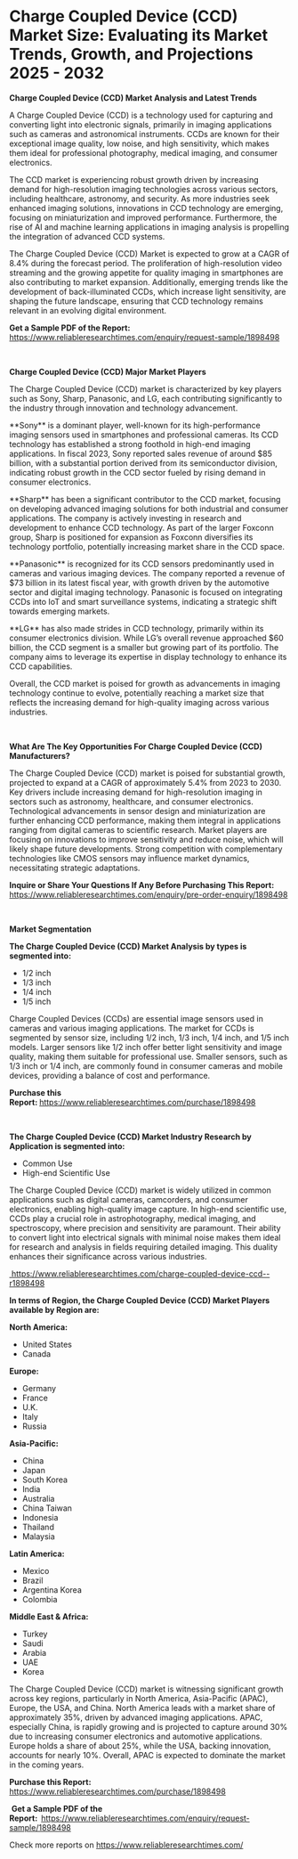 <p><h1>Charge Coupled Device (CCD) Market Size: Evaluating its Market Trends, Growth, and Projections 2025 - 2032</h1></p><p><strong>Charge Coupled Device (CCD) Market Analysis and Latest Trends</strong></p>
<p><p>A Charge Coupled Device (CCD) is a technology used for capturing and converting light into electronic signals, primarily in imaging applications such as cameras and astronomical instruments. CCDs are known for their exceptional image quality, low noise, and high sensitivity, which makes them ideal for professional photography, medical imaging, and consumer electronics.</p><p>The CCD market is experiencing robust growth driven by increasing demand for high-resolution imaging technologies across various sectors, including healthcare, astronomy, and security. As more industries seek enhanced imaging solutions, innovations in CCD technology are emerging, focusing on miniaturization and improved performance. Furthermore, the rise of AI and machine learning applications in imaging analysis is propelling the integration of advanced CCD systems.</p><p>The Charge Coupled Device (CCD) Market is expected to grow at a CAGR of 8.4% during the forecast period. The proliferation of high-resolution video streaming and the growing appetite for quality imaging in smartphones are also contributing to market expansion. Additionally, emerging trends like the development of back-illuminated CCDs, which increase light sensitivity, are shaping the future landscape, ensuring that CCD technology remains relevant in an evolving digital environment.</p></p>
<p><strong>Get a Sample PDF of the Report:&nbsp;</strong> <a href="https://www.reliableresearchtimes.com/enquiry/request-sample/1898498?utm_campaign=2717&utm_medium=2&utm_source=Github&utm_content=ia&utm_term=07042025&utm_id=charge-coupled-device-ccd">https://www.reliableresearchtimes.com/enquiry/request-sample/1898498</a></p>
<p>&nbsp;</p>
<p><strong>Charge Coupled Device (CCD) Major Market Players</strong></p>
<p><p>The Charge Coupled Device (CCD) market is characterized by key players such as Sony, Sharp, Panasonic, and LG, each contributing significantly to the industry through innovation and technology advancement.</p><p>**Sony** is a dominant player, well-known for its high-performance imaging sensors used in smartphones and professional cameras. Its CCD technology has established a strong foothold in high-end imaging applications. In fiscal 2023, Sony reported sales revenue of around $85 billion, with a substantial portion derived from its semiconductor division, indicating robust growth in the CCD sector fueled by rising demand in consumer electronics.</p><p>**Sharp** has been a significant contributor to the CCD market, focusing on developing advanced imaging solutions for both industrial and consumer applications. The company is actively investing in research and development to enhance CCD technology. As part of the larger Foxconn group, Sharp is positioned for expansion as Foxconn diversifies its technology portfolio, potentially increasing market share in the CCD space.</p><p>**Panasonic** is recognized for its CCD sensors predominantly used in cameras and various imaging devices. The company reported a revenue of $73 billion in its latest fiscal year, with growth driven by the automotive sector and digital imaging technology. Panasonic is focused on integrating CCDs into IoT and smart surveillance systems, indicating a strategic shift towards emerging markets.</p><p>**LG** has also made strides in CCD technology, primarily within its consumer electronics division. While LG’s overall revenue approached $60 billion, the CCD segment is a smaller but growing part of its portfolio. The company aims to leverage its expertise in display technology to enhance its CCD capabilities.</p><p>Overall, the CCD market is poised for growth as advancements in imaging technology continue to evolve, potentially reaching a market size that reflects the increasing demand for high-quality imaging across various industries.</p></p>
<p>&nbsp;</p>
<p><strong>What Are The Key Opportunities For Charge Coupled Device (CCD) Manufacturers?</strong></p>
<p><p>The Charge Coupled Device (CCD) market is poised for substantial growth, projected to expand at a CAGR of approximately 5.4% from 2023 to 2030. Key drivers include increasing demand for high-resolution imaging in sectors such as astronomy, healthcare, and consumer electronics. Technological advancements in sensor design and miniaturization are further enhancing CCD performance, making them integral in applications ranging from digital cameras to scientific research. Market players are focusing on innovations to improve sensitivity and reduce noise, which will likely shape future developments. Strong competition with complementary technologies like CMOS sensors may influence market dynamics, necessitating strategic adaptations.</p></p>
<p><strong>Inquire or Share Your Questions If Any Before Purchasing This Report:</strong> <a href="https://www.reliableresearchtimes.com/enquiry/pre-order-enquiry/1898498?utm_campaign=2717&utm_medium=2&utm_source=Github&utm_content=ia&utm_term=07042025&utm_id=charge-coupled-device-ccd">https://www.reliableresearchtimes.com/enquiry/pre-order-enquiry/1898498</a></p>
<p>&nbsp;</p>
<p><strong>Market Segmentation</strong></p>
<p><strong>The Charge Coupled Device (CCD) Market Analysis by types is segmented into:</strong></p>
<p><ul><li>1/2 inch</li><li>1/3 inch</li><li>1/4 inch</li><li>1/5 inch</li></ul></p>
<p><p>Charge Coupled Devices (CCDs) are essential image sensors used in cameras and various imaging applications. The market for CCDs is segmented by sensor size, including 1/2 inch, 1/3 inch, 1/4 inch, and 1/5 inch models. Larger sensors like 1/2 inch offer better light sensitivity and image quality, making them suitable for professional use. Smaller sensors, such as 1/3 inch or 1/4 inch, are commonly found in consumer cameras and mobile devices, providing a balance of cost and performance.</p></p>
<p><strong>Purchase this Report:&nbsp;</strong><a href="https://www.reliableresearchtimes.com/purchase/1898498?utm_campaign=2717&utm_medium=2&utm_source=Github&utm_content=ia&utm_term=07042025&utm_id=charge-coupled-device-ccd">https://www.reliableresearchtimes.com/purchase/1898498</a></p>
<p>&nbsp;</p>
<p><strong>The Charge Coupled Device (CCD) Market Industry Research by Application is segmented into:</strong></p>
<p><ul><li>Common Use</li><li>High-end Scientific Use</li></ul></p>
<p><p>The Charge Coupled Device (CCD) market is widely utilized in common applications such as digital cameras, camcorders, and consumer electronics, enabling high-quality image capture. In high-end scientific use, CCDs play a crucial role in astrophotography, medical imaging, and spectroscopy, where precision and sensitivity are paramount. Their ability to convert light into electrical signals with minimal noise makes them ideal for research and analysis in fields requiring detailed imaging. This duality enhances their significance across various industries.</p></p>
<p><a href="https://www.reliableresearchtimes.com/charge-coupled-device-ccd--r1898498?utm_campaign=2717&utm_medium=2&utm_source=Github&utm_content=ia&utm_term=07042025&utm_id=charge-coupled-device-ccd">&nbsp;https://www.reliableresearchtimes.com/charge-coupled-device-ccd--r1898498</a></p>
<p><strong>In terms of Region, the Charge Coupled Device (CCD) Market Players available by Region are:</strong></p>
<p>
    <p> <strong> North America: </strong>
        <ul>
            <li>United States</li>
            <li>Canada</li>
        </ul>
        </p> 
    <p> <strong> Europe: </strong>
        <ul>
            <li>Germany</li>
            <li>France</li>
            <li>U.K.</li>
            <li>Italy</li>
            <li>Russia</li>
        </ul>
        </p> 
    <p> <strong> Asia-Pacific: </strong>
        <ul>
            <li>China</li>
            <li>Japan</li>
            <li>South Korea</li>
            <li>India</li>
            <li>Australia</li>
            <li>China Taiwan</li>
            <li>Indonesia</li>
            <li>Thailand</li>
            <li>Malaysia</li>
        </ul>
        </p> 
    <p> <strong> Latin America: </strong>
        <ul>
            <li>Mexico</li>
            <li>Brazil</li>
            <li>Argentina Korea</li>
            <li>Colombia</li>
        </ul>
        </p> 
    <p> <strong> Middle East & Africa: </strong>
        <ul>
            <li>Turkey</li>
            <li>Saudi</li>
            <li>Arabia</li>
            <li>UAE</li>
            <li>Korea</li>
        </ul>
    </p>
    </p>
<p><p>The Charge Coupled Device (CCD) market is witnessing significant growth across key regions, particularly in North America, Asia-Pacific (APAC), Europe, the USA, and China. North America leads with a market share of approximately 35%, driven by advanced imaging applications. APAC, especially China, is rapidly growing and is projected to capture around 30% due to increasing consumer electronics and automotive applications. Europe holds a share of about 25%, while the USA, backing innovation, accounts for nearly 10%. Overall, APAC is expected to dominate the market in the coming years.</p></p>
<p><strong>Purchase this Report: </strong><a href="https://www.reliableresearchtimes.com/purchase/1898498?utm_campaign=2717&utm_medium=2&utm_source=Github&utm_content=ia&utm_term=07042025&utm_id=charge-coupled-device-ccd">https://www.reliableresearchtimes.com/purchase/1898498</a></p>
<p>&nbsp;<strong>Get a Sample PDF of the Report:&nbsp;&nbsp;</strong><a href="https://www.reliableresearchtimes.com/enquiry/request-sample/1898498?utm_campaign=2717&utm_medium=2&utm_source=Github&utm_content=ia&utm_term=07042025&utm_id=charge-coupled-device-ccd">https://www.reliableresearchtimes.com/enquiry/request-sample/1898498</a></p>
<p><strong></strong></p>
<p>Check more reports on <a href="https://www.reliableresearchtimes.com/?utm_campaign=2717&utm_medium=2&utm_source=Github&utm_content=ia&utm_term=07042025&utm_id=charge-coupled-device-ccd">https://www.reliableresearchtimes.com/</a></p>
